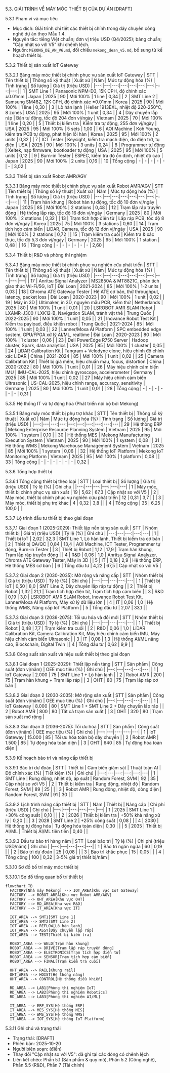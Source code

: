 5.3. GIẢI TRÌNH VỀ MÁY MÓC THIẾT BỊ CỦA DỰ ÁN [DRAFT]

5.3.1 Phạm vi và mục tiêu
- Mục đích: Giải trình chi tiết các thiết bị chính trong dây chuyền công nghệ dự án theo Mẫu 1.4.
- Nguyên tắc: tiếng Việt chuẩn; đơn vị triệu USD (Q4/2025); bảng chuẩn; "Cập nhật so với V5" khi chênh lệch.
- Nguồn: `MEKONG_DE_AN_V6.md`, đối chiếu `mekong_dean_v5.md`, bổ sung từ kế hoạch thiết bị.

5.3.2 Thiết bị sản xuất IoT Gateway

5.3.2.1 Bảng máy móc thiết bị chính phục vụ sản xuất IoT Gateway
| STT | Tên thiết bị | Thông số kỹ thuật | Xuất xứ | Năm | Mức tự động hóa (%) | Tình trạng | Số lượng | Giá trị (triệu USD) |
|---:|---|---:|---:|---:|---:|---:|---:|---:|
| 1 | SMT Line 1 | Panasonic NPM-D3, 15K CPH, độ chính xác ±0.01mm | Japan | 2025 | 90 | Mới 100% | 1 line | 0,34 |
| 2 | SMT Line 2 | Samsung SM482, 12K CPH, độ chính xác ±0.01mm | Korea | 2025 | 90 | Mới 100% | 1 line | 0,30 |
| 3 | Lò hàn lạnh | Heller 1913EXL, nhiệt độ 220-250°C, 8 zones | USA | 2025 | 95 | Mới 100% | 1 unit | 0,34 |
| 4 | Dây chuyền lắp ráp | Bán tự động, tốc độ 204 đơn vị/ngày | Vietnam | 2025 | 70 | Mới 100% | 1 line | 0,20 |
| 5 | Thiết bị kiểm tra | Kiểm tra tự động, 255 đơn vị/ngày | USA | 2025 | 95 | Mới 100% | 5 sets | 1,00 |
| 6 | AOI Machine | Koh Young, kiểm tra PCB tự động, phát hiện lỗi hàn | Korea | 2025 | 95 | Mới 100% | 2 units | 0,32 |
| 7 | ICT Tester | Keysight, kiểm tra mạch điện, đo điện trở, tụ điện | USA | 2025 | 90 | Mới 100% | 3 units | 0,24 |
| 8 | Programmer tự động | Xeltek, nạp firmware, bootloader tự động | USA | 2025 | 95 | Mới 100% | 5 units | 0,12 |
| 9 | Burn-in Tester | ESPEC, kiểm tra độ ổn định, nhiệt độ cao | Japan | 2025 | 90 | Mới 100% | 2 units | 0,16 |
| 10 | Tổng cộng | - | - | - | - | - | - | 3,02 |

5.3.3 Thiết bị sản xuất Robot AMR/AGV

5.3.3.1 Bảng máy móc thiết bị chính phục vụ sản xuất Robot AMR/AGV
| STT | Tên thiết bị | Thông số kỹ thuật | Xuất xứ | Năm | Mức tự động hóa (%) | Tình trạng | Số lượng | Giá trị (triệu USD) |
|---:|---|---:|---:|---:|---:|---:|---:|---:|
| 11 | Trạm hàn khung | Robot hàn tự động, tốc độ 10 đơn vị/ngày | Japan | 2025 | 85 | Mới 100% | 2 stations | 0,48 |
| 12 | Trạm lắp ráp truyền động | Hệ thống lắp ráp, tốc độ 16 đơn vị/ngày | Germany | 2025 | 80 | Mới 100% | 2 stations | 0,32 |
| 13 | Trạm tích hợp điện tử | Lắp ráp PCB, tốc độ 8 đơn vị/ngày | Korea | 2025 | 75 | Mới 100% | 3 stations | 0,60 |
| 14 | Trạm tích hợp cảm biến | LiDAR, Camera, tốc độ 12 đơn vị/ngày | USA | 2025 | 90 | Mới 100% | 2 stations | 0,72 |
| 15 | Trạm kiểm tra cuối | Kiểm tra & xác thực, tốc độ 5.3 đơn vị/ngày | Germany | 2025 | 95 | Mới 100% | 1 station | 0,48 |
| 16 | Tổng cộng | - | - | - | - | - | - | 2,60 |

5.3.4 Thiết bị R&D và phòng thí nghiệm

5.3.4.1 Bảng máy móc thiết bị chính phục vụ nghiên cứu phát triển
| STT | Tên thiết bị | Thông số kỹ thuật | Xuất xứ | Năm | Mức tự động hóa (%) | Tình trạng | Số lượng | Giá trị (triệu USD) |
|---:|---|---:|---:|---:|---:|---:|---:|---:|---|
| 17 | Anritsu Signal Analyzer | MS2850A & MT8821C, phân tích giao thức Wi-Fi/5G, IoT | Đài Loan | 2021-2024 | 85 | Mới 100% | 1-2 units | 0,03 |
| 18 | Chroma ATE Gateway Tester | Hệ ATE cơ bản, thử throughput, latency, packet loss | Đài Loan | 2020-2023 | 90 | Mới 100% | 1 unit | 0,02 |
| 19 | Máy in 3D | Ultimaker, in 3D, nguyên mẫu PCB, kiểm thử | Netherlands | 2025 | 80 | Mới 100% | 1 unit | 0,01 |
| 20 | LSROBOT AMR SLAM Robot | LXAMR-J300 / LXK12-B, Navigation SLAM, tránh vật thể | Trung Quốc | 2022-2025 | 90 | Mới 100% | 1 unit | 0,05 |
| 21 | Inovance Robot Test Kit | Kiểm tra payload, điều khiển robot | Trung Quốc | 2021-2024 | 85 | Mới 100% | 1 unit | 0,03 |
| 22 | Lanner/Moxa AI Platform | SPC embedded edge system, GPU/FPGA xử lý AI/ML, realtime | Đài Loan | 2020-2023 | 80 | Mới 100% | 1 cluster | 0,06 |
| 23 | Dell PowerEdge R750 Server | Hadoop cluster, Spark, data analytics | USA | 2025 | 85 | Mới 100% | 1 cluster | 0,05 |
| 24 | LiDAR Calibration Kit | Tangram + Velodyne clone, hiệu chỉnh độ chính xác LiDAR | China | 2021-2024 | 85 | Mới 100% | 1 unit | 0,02 |
| 25 | Camera Calibration Kit | Thiết bị giá mềm, hiệu chuẩn màu, focus, distortion | China | 2020-2022 | 80 | Mới 100% | 1 unit | 0,01 |
| 26 | Máy hiệu chỉnh cảm biến IMU | IMU-CAL-2025, hiệu chỉnh gyroscope, accelerometer | Germany | 2025 | 85 | Mới 100% | 1 unit | 0,02 |
| 27 | Máy hiệu chỉnh cảm biến Ultrasonic | US-CAL-2025, hiệu chỉnh range, accuracy, sensitivity | Germany | 2025 | 80 | Mới 100% | 1 unit | 0,01 |
| 28 | Tổng cộng | - | - | - | - | - | - | 0,31 |

5.3.5 Hệ thống IT và tự động hóa (Phát triển nội bộ bởi Mekong)

5.3.5.1 Bảng máy móc thiết bị phụ trợ khác
| STT | Tên thiết bị | Thông số kỹ thuật | Xuất xứ | Năm | Mức tự động hóa (%) | Tình trạng | Số lượng | Giá trị (triệu USD) |
|---:|---|---:|---:|---:|---:|---:|---:|---:|---|
| 29 | Hệ thống ERP | Mekong Enterprise Resource Planning System | Vietnam | 2025 | 95 | Mới 100% | 1 system | 0,10 |
| 30 | Hệ thống MES | Mekong Manufacturing Execution System | Vietnam | 2025 | 90 | Mới 100% | 1 system | 0,08 |
| 31 | Hệ thống WMS | Mekong Warehouse Management System | Vietnam | 2025 | 85 | Mới 100% | 1 system | 0,06 |
| 32 | Hệ thống IoT Platform | Mekong IoT Monitoring Platform | Vietnam | 2025 | 95 | Mới 100% | 1 platform | 0,08 |
| 33 | Tổng cộng | - | - | - | - | - | - | 0,32 |

5.3.6 Tổng hợp thiết bị

5.3.6.1 Tổng cộng thiết bị theo loại
| STT | Loại thiết bị | Số lượng | Giá trị (triệu USD) | Tỷ lệ (%) | Ghi chú |
|---:|---|---:|---:|---:|---|
| 1 | Máy móc, thiết bị chính phục vụ sản xuất | 19 | 5,62 | 67,3 | Cập nhật so với V5 |
| 2 | Máy móc, thiết bị chính phục vụ nghiên cứu phát triển | 12 | 0,31 | 3,7 | |
| 3 | Máy móc, thiết bị phụ trợ khác | 4 | 0,32 | 3,8 | |
| 4 | Tổng cộng | 35 | 6,25 | 100,0 | |

5.3.7 Lộ trình đầu tư thiết bị theo giai đoạn

5.3.7.1 Giai đoạn 1 (2025-2029): Thiết lập nền tảng sản xuất
| STT | Nhóm thiết bị | Giá trị (triệu USD) | Tỷ lệ (%) | Ghi chú |
|---:|---|---:|---:|---|
| 1 | Thiết bị IoT | 2,02 | 32,3 | SMT Line 1, Lò hàn lạnh, Thiết bị kiểm tra cơ bản |
| 2 | Thiết bị QA/QC | 0,84 | 13,4 | AOI Machine, ICT Tester, Programmer tự động, Burn-in Tester |
| 3 | Thiết bị Robot | 1,12 | 17,9 | Trạm hàn khung, Trạm lắp ráp truyền động |
| 4 | R&D | 0,06 | 1,0 | Anritsu Signal Analyzer, Chroma ATE Gateway Tester, Máy in 3D |
| 5 | IT | 0,18 | 2,9 | Hệ thống ERP, Hệ thống MES cơ bản |
| 6 | Tổng đầu tư | 4,22 | 67,5 | Cập nhật so với V5 |

5.3.7.2 Giai đoạn 2 (2030-2035): Mở rộng và nâng cấp
| STT | Nhóm thiết bị | Giá trị (triệu USD) | Tỷ lệ (%) | Ghi chú |
|---:|---|---:|---:|---|
| 1 | Thiết bị IoT | 0,50 | 8,0 | SMT Line 2, Dây chuyền lắp ráp tự động |
| 2 | Thiết bị Robot | 1,32 | 21,1 | Trạm tích hợp điện tử, Trạm tích hợp cảm biến |
| 3 | R&D | 0,19 | 3,0 | LSROBOT AMR SLAM Robot, Inovance Robot Test Kit, Lanner/Moxa AI Platform, Máy xử lý dữ liệu lớn |
| 4 | IT | 0,06 | 1,0 | Hệ thống WMS, Nâng cấp IoT Platform |
| 5 | Tổng đầu tư | 2,07 | 33,1 | |

5.3.7.3 Giai đoạn 3 (2036-2075): Tối ưu hóa và đổi mới
| STT | Nhóm thiết bị | Giá trị (triệu USD) | Tỷ lệ (%) | Ghi chú |
|---:|---|---:|---:|---|
| 1 | Thiết bị Robot | 0,48 | 7,7 | Trạm kiểm tra cuối |
| 2 | R&D | 0,06 | 1,0 | LiDAR Calibration Kit, Camera Calibration Kit, Máy hiệu chỉnh cảm biến IMU, Máy hiệu chỉnh cảm biến Ultrasonic |
| 3 | IT | 0,08 | 1,3 | Hệ thống AI/ML nâng cao, Blockchain, Digital Twin |
| 4 | Tổng đầu tư | 0,62 | 9,9 | |

5.3.8 Công suất sản xuất và hiệu suất thiết bị theo giai đoạn

5.3.8.1 Giai đoạn 1 (2025-2029): Thiết lập nền tảng
| STT | Sản phẩm | Công suất (đơn vị/năm) | OEE mục tiêu (%) | Ghi chú |
|---:|---|---:|---:|---|
| 1 | IoT Gateway | 2.000 | 75 | SMT Line 1 + Lò hàn lạnh |
| 2 | Robot AMR | 200 | 75 | Trạm hàn khung + Trạm lắp ráp |
| 3 | OHT | 80 | 75 | Trạm lắp ráp cơ bản |

5.3.8.2 Giai đoạn 2 (2030-2035): Mở rộng sản xuất
| STT | Sản phẩm | Công suất (đơn vị/năm) | OEE mục tiêu (%) | Ghi chú |
|---:|---|---:|---:|---|
| 1 | IoT Gateway | 8.000 | 80 | SMT Line 1 + SMT Line 2 + Dây chuyền lắp ráp |
| 2 | Robot AMR | 800 | 80 | Tất cả trạm sản xuất |
| 3 | OHT | 320 | 80 | Trạm sản xuất mở rộng |

5.3.8.3 Giai đoạn 3 (2036-2075): Tối ưu hóa
| STT | Sản phẩm | Công suất (đơn vị/năm) | OEE mục tiêu (%) | Ghi chú |
|---:|---|---:|---:|---|
| 1 | IoT Gateway | 15.000 | 85 | Tối ưu hóa toàn bộ dây chuyền |
| 2 | Robot AMR | 1.500 | 85 | Tự động hóa toàn diện |
| 3 | OHT | 640 | 85 | Tự động hóa toàn diện |

5.3.9 Kế hoạch bảo trì và nâng cấp thiết bị

5.3.9.1 Bảo trì dự đoán
| STT | Thiết bị | Cảm biến giám sát | Thuật toán AI | Độ chính xác (%) | Tiết kiệm (%) | Ghi chú |
|---:|---|---:|---:|---:|---|
| 1 | SMT Line | Rung động, nhiệt độ, áp suất | Random Forest, SVM | 92 | 35 | Cập nhật so với V5 |
| 2 | Thiết bị kiểm tra | Rung động, nhiệt độ | Random Forest, SVM | 89 | 25 | |
| 3 | Robot AMR | Rung động, nhiệt độ, dòng điện | Random Forest, SVM | 91 | 30 | |

5.3.9.2 Lịch trình nâng cấp thiết bị
| STT | Năm | Thiết bị | Nâng cấp | Chi phí (triệu USD) | Ghi chú |
|---:|---|---:|---:|---:|---|
| 1 | 2025 | SMT Line 1 | +30% công suất | 0,10 | |
| 2 | 2026 | Thiết bị kiểm tra | +50% khả năng xử lý | 0,20 | |
| 3 | 2028 | SMT Line 2 | +25% công suất | 0,08 | |
| 4 | 2030 | Hệ thống tự động hóa | Tự động hóa toàn diện | 0,30 | |
| 5 | 2035 | Thiết bị AI/ML | Thiết bị AI/ML tiên tiến | 0,40 | |

5.3.9.3 Đầu tư bảo trì hàng năm
| STT | Loại bảo trì | Tỷ lệ (%) | Chi phí (triệu USD/năm) | Ghi chú |
|---:|---|---:|---:|---|
| 1 | Bảo trì ngăn ngừa | 60 | 0,19 | |
| 2 | Bảo trì dự đoán | 25 | 0,08 | |
| 3 | Bảo trì khắc phục | 15 | 0,05 | |
| 4 | Tổng cộng | 100 | 0,32 | 3-5% giá trị thiết bị/năm |

5.3.10 Sơ đồ bố trí máy móc thiết bị

5.3.10.1 Sơ đồ tổng quan bố trí thiết bị
```mermaid
flowchart TB
  FACTORY[Nhà máy Mekong] --> IOT_AREA[Khu vực IoT Gateway]
  FACTORY --> ROBOT_AREA[Khu vực Robot AMR/AGV]
  FACTORY --> OHT_AREA[Khu vực OHT]
  FACTORY --> RD_AREA[Khu vực R&D]
  FACTORY --> IT_AREA[Khu vực IT]
  
  IOT_AREA --> SMT1[SMT Line 1]
  IOT_AREA --> SMT2[SMT Line 2]
  IOT_AREA --> REFLOW[Lò hàn lạnh]
  IOT_AREA --> ASSY[Dây chuyền lắp ráp]
  IOT_AREA --> TEST[Thiết bị kiểm tra]
  
  ROBOT_AREA --> WELD[Trạm hàn khung]
  ROBOT_AREA --> DRIVE[Trạm lắp ráp truyền động]
  ROBOT_AREA --> ELECTRONICS[Trạm tích hợp điện tử]
  ROBOT_AREA --> SENSOR[Trạm tích hợp cảm biến]
  ROBOT_AREA --> FINAL[Trạm kiểm tra cuối]
  
  OHT_AREA --> RAIL[Khung rail]
  OHT_AREA --> HOIST[Hệ thống nâng]
  OHT_AREA --> CONTROL[Hệ thống điều khiển]
  
  RD_AREA --> LAB1[Phòng thí nghiệm IoT]
  RD_AREA --> LAB2[Phòng thí nghiệm Robotics]
  RD_AREA --> LAB3[Phòng thí nghiệm AI/ML]
  
  IT_AREA --> ERP_SYS[Hệ thống ERP]
  IT_AREA --> MES_SYS[Hệ thống MES]
  IT_AREA --> WMS_SYS[Hệ thống WMS]
  IT_AREA --> IOT_SYS[Hệ thống IoT Platform]
```

5.3.11 Ghi chú và trạng thái
- Trạng thái: [DRAFT]
- Phiên bản: 2025-10-20
- Người biên soạn: (điền)
- Thay đổi "Cập nhật so với V5": đã ghi tại các dòng có chênh lệch
- Liên kết chéo: Phần 5.1 (Sản phẩm & quy mô), Phần 5.2 (Công nghệ), Phần 5.5 (R&D), Phần 7 (Tài chính)
